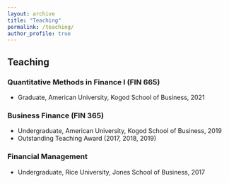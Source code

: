 ```yaml
---
layout: archive
title: "Teaching"
permalink: /teaching/
author_profile: true
---
```


## Teaching

### Quantitative Methods in Finance I (FIN 665)
- Graduate, American University, Kogod School of Business, 2021

### Business Finance (FIN 365)
- Undergraduate, American University, Kogod School of Business, 2019
- Outstanding Teaching Award (2017, 2018, 2019)

### Financial Management
- Undergraduate, Rice University, Jones School of Business, 2017